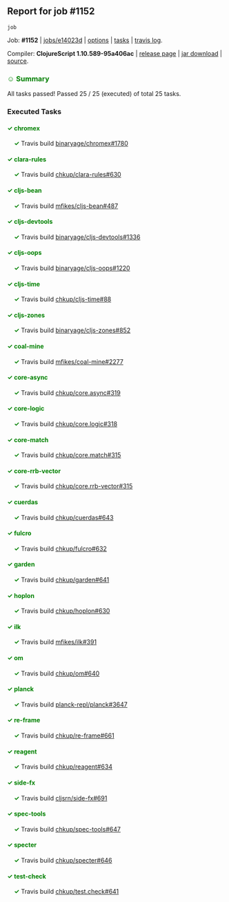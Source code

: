 ## Report for job #1152
```
job
```


Job: **#1152** | [jobs/e14023d](https://github.com/cljs-oss/canary/commit/e14023d2abf5e8286bb380cfe920ac791988b056) | [options](options.edn) | [tasks](tasks.edn) | [travis log](https://travis-ci.org/cljs-oss/canary/builds/606340533).

Compiler: **ClojureScript 1.10.589-95a406ac** | [release page](https://github.com/cljs-oss/canary/releases/tag/r1.10.589-95a406ac) | [jar download](https://github.com/cljs-oss/canary/releases/download/r1.10.589-95a406ac/clojurescript-1.10.589-95a406ac.jar) | [source](https://github.com/clojure/clojurescript/commit/95a406ac81a34b4c3d95a06bf38898fe7ffa04ae).

### <b style='color:green'>☺ Summary</b>

All tasks passed! Passed 25 / 25 (executed) of total 25 tasks.

### Executed Tasks

#### <b style='color:green'>&#x2713; chromex</b>
&nbsp;&nbsp;&nbsp;&nbsp;<b style='color:green'>&#x2713;</b> Travis build [binaryage/chromex#1780](https://travis-ci.org/binaryage/chromex/builds/606341303)<br>

#### <b style='color:green'>&#x2713; clara-rules</b>
&nbsp;&nbsp;&nbsp;&nbsp;<b style='color:green'>&#x2713;</b> Travis build [chkup/clara-rules#630](https://travis-ci.org/chkup/clara-rules/builds/606341309)<br>

#### <b style='color:green'>&#x2713; cljs-bean</b>
&nbsp;&nbsp;&nbsp;&nbsp;<b style='color:green'>&#x2713;</b> Travis build [mfikes/cljs-bean#487](https://travis-ci.org/mfikes/cljs-bean/builds/606341311)<br>

#### <b style='color:green'>&#x2713; cljs-devtools</b>
&nbsp;&nbsp;&nbsp;&nbsp;<b style='color:green'>&#x2713;</b> Travis build [binaryage/cljs-devtools#1336](https://travis-ci.org/binaryage/cljs-devtools/builds/606341313)<br>

#### <b style='color:green'>&#x2713; cljs-oops</b>
&nbsp;&nbsp;&nbsp;&nbsp;<b style='color:green'>&#x2713;</b> Travis build [binaryage/cljs-oops#1220](https://travis-ci.org/binaryage/cljs-oops/builds/606341315)<br>

#### <b style='color:green'>&#x2713; cljs-time</b>
&nbsp;&nbsp;&nbsp;&nbsp;<b style='color:green'>&#x2713;</b> Travis build [chkup/cljs-time#88](https://travis-ci.org/chkup/cljs-time/builds/606341317)<br>

#### <b style='color:green'>&#x2713; cljs-zones</b>
&nbsp;&nbsp;&nbsp;&nbsp;<b style='color:green'>&#x2713;</b> Travis build [binaryage/cljs-zones#852](https://travis-ci.org/binaryage/cljs-zones/builds/606341320)<br>

#### <b style='color:green'>&#x2713; coal-mine</b>
&nbsp;&nbsp;&nbsp;&nbsp;<b style='color:green'>&#x2713;</b> Travis build [mfikes/coal-mine#2277](https://travis-ci.org/mfikes/coal-mine/builds/606341327)<br>

#### <b style='color:green'>&#x2713; core-async</b>
&nbsp;&nbsp;&nbsp;&nbsp;<b style='color:green'>&#x2713;</b> Travis build [chkup/core.async#319](https://travis-ci.org/chkup/core.async/builds/606341360)<br>

#### <b style='color:green'>&#x2713; core-logic</b>
&nbsp;&nbsp;&nbsp;&nbsp;<b style='color:green'>&#x2713;</b> Travis build [chkup/core.logic#318](https://travis-ci.org/chkup/core.logic/builds/606341373)<br>

#### <b style='color:green'>&#x2713; core-match</b>
&nbsp;&nbsp;&nbsp;&nbsp;<b style='color:green'>&#x2713;</b> Travis build [chkup/core.match#315](https://travis-ci.org/chkup/core.match/builds/606341375)<br>

#### <b style='color:green'>&#x2713; core-rrb-vector</b>
&nbsp;&nbsp;&nbsp;&nbsp;<b style='color:green'>&#x2713;</b> Travis build [chkup/core.rrb-vector#315](https://travis-ci.org/chkup/core.rrb-vector/builds/606341377)<br>

#### <b style='color:green'>&#x2713; cuerdas</b>
&nbsp;&nbsp;&nbsp;&nbsp;<b style='color:green'>&#x2713;</b> Travis build [chkup/cuerdas#643](https://travis-ci.org/chkup/cuerdas/builds/606341379)<br>

#### <b style='color:green'>&#x2713; fulcro</b>
&nbsp;&nbsp;&nbsp;&nbsp;<b style='color:green'>&#x2713;</b> Travis build [chkup/fulcro#632](https://travis-ci.org/chkup/fulcro/builds/606341385)<br>

#### <b style='color:green'>&#x2713; garden</b>
&nbsp;&nbsp;&nbsp;&nbsp;<b style='color:green'>&#x2713;</b> Travis build [chkup/garden#641](https://travis-ci.org/chkup/garden/builds/606341381)<br>

#### <b style='color:green'>&#x2713; hoplon</b>
&nbsp;&nbsp;&nbsp;&nbsp;<b style='color:green'>&#x2713;</b> Travis build [chkup/hoplon#630](https://travis-ci.org/chkup/hoplon/builds/606341397)<br>

#### <b style='color:green'>&#x2713; ilk</b>
&nbsp;&nbsp;&nbsp;&nbsp;<b style='color:green'>&#x2713;</b> Travis build [mfikes/ilk#391](https://travis-ci.org/mfikes/ilk/builds/606341412)<br>

#### <b style='color:green'>&#x2713; om</b>
&nbsp;&nbsp;&nbsp;&nbsp;<b style='color:green'>&#x2713;</b> Travis build [chkup/om#640](https://travis-ci.org/chkup/om/builds/606341434)<br>

#### <b style='color:green'>&#x2713; planck</b>
&nbsp;&nbsp;&nbsp;&nbsp;<b style='color:green'>&#x2713;</b> Travis build [planck-repl/planck#3647](https://travis-ci.org/planck-repl/planck/builds/606341442)<br>

#### <b style='color:green'>&#x2713; re-frame</b>
&nbsp;&nbsp;&nbsp;&nbsp;<b style='color:green'>&#x2713;</b> Travis build [chkup/re-frame#661](https://travis-ci.org/chkup/re-frame/builds/606341391)<br>

#### <b style='color:green'>&#x2713; reagent</b>
&nbsp;&nbsp;&nbsp;&nbsp;<b style='color:green'>&#x2713;</b> Travis build [chkup/reagent#634](https://travis-ci.org/chkup/reagent/builds/606341414)<br>

#### <b style='color:green'>&#x2713; side-fx</b>
&nbsp;&nbsp;&nbsp;&nbsp;<b style='color:green'>&#x2713;</b> Travis build [cljsrn/side-fx#691](https://travis-ci.org/cljsrn/side-fx/builds/606341423)<br>

#### <b style='color:green'>&#x2713; spec-tools</b>
&nbsp;&nbsp;&nbsp;&nbsp;<b style='color:green'>&#x2713;</b> Travis build [chkup/spec-tools#647](https://travis-ci.org/chkup/spec-tools/builds/606341416)<br>

#### <b style='color:green'>&#x2713; specter</b>
&nbsp;&nbsp;&nbsp;&nbsp;<b style='color:green'>&#x2713;</b> Travis build [chkup/specter#646](https://travis-ci.org/chkup/specter/builds/606341448)<br>

#### <b style='color:green'>&#x2713; test-check</b>
&nbsp;&nbsp;&nbsp;&nbsp;<b style='color:green'>&#x2713;</b> Travis build [chkup/test.check#641](https://travis-ci.org/chkup/test.check/builds/606341401)<br>